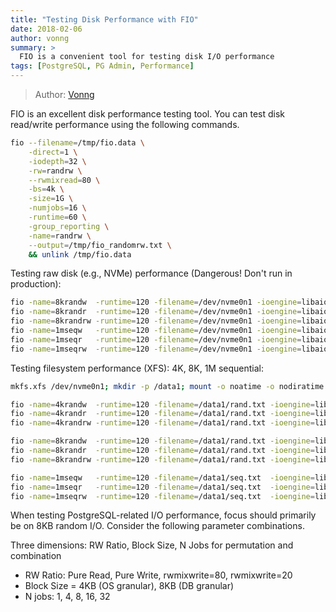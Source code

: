 ```yaml
---
title: "Testing Disk Performance with FIO"
date: 2018-02-06
author: vonng
summary: >
  FIO is a convenient tool for testing disk I/O performance
tags: [PostgreSQL, PG Admin, Performance]
---
```


> Author: [Vonng](https://vonng.com/en/)

FIO is an excellent disk performance testing tool. You can test disk read/write performance using the following commands.

```bash
fio --filename=/tmp/fio.data \
    -direct=1 \
    -iodepth=32 \
    -rw=randrw \
    --rwmixread=80 \
    -bs=4k \
    -size=1G \
    -numjobs=16 \
    -runtime=60 \
    -group_reporting \
    -name=randrw \
    --output=/tmp/fio_randomrw.txt \
    && unlink /tmp/fio.data
```

Testing raw disk (e.g., NVMe) performance (Dangerous! Don't run in production):

```bash
fio -name=8krandw  -runtime=120 -filename=/dev/nvme0n1 -ioengine=libaio -direct=1 -bs=8K    -size=100g -iodepth=256 -numjobs=8 -rw=randwrite             -group_reporting -time_based 
fio -name=8krandr  -runtime=120 -filename=/dev/nvme0n1 -ioengine=libaio -direct=1 -bs=8K    -size=100g -iodepth=256 -numjobs=8 -rw=randread              -group_reporting -time_based 
fio -name=8krandrw -runtime=120 -filename=/dev/nvme0n1 -ioengine=libaio -direct=1 -bs=8k    -size=100g -iodepth=256 -numjobs=8 -rw=randrw -rwmixwrite=30 -group_reporting -time_based 
fio -name=1mseqw   -runtime=120 -filename=/dev/nvme0n1 -ioengine=libaio -direct=1 -bs=1024k -size=200g -iodepth=256 -numjobs=8 -rw=write                 -group_reporting -time_based 
fio -name=1mseqr   -runtime=120 -filename=/dev/nvme0n1 -ioengine=libaio -direct=1 -bs=1024k -size=200g -iodepth=256 -numjobs=8 -rw=read                  -group_reporting -time_based 
fio -name=1mseqrw  -runtime=120 -filename=/dev/nvme0n1 -ioengine=libaio -direct=1 -bs=1024k -size=200g -iodepth=256 -numjobs=8 -rw=rw     -rwmixwrite=30 -group_reporting -time_based 
```

Testing filesystem performance (XFS): 4K, 8K, 1M sequential:

```bash
mkfs.xfs /dev/nvme0n1; mkdir -p /data1; mount -o noatime -o nodiratime -t xfs /dev/nvme0n1 /data1;

fio -name=4krandw  -runtime=120 -filename=/data1/rand.txt -ioengine=libaio -direct=1 -bs=4K    -size=100g -iodepth=256 -numjobs=8 -rw=randwrite             -group_reporting -time_based
fio -name=4krandr  -runtime=120 -filename=/data1/rand.txt -ioengine=libaio -direct=1 -bs=4K    -size=100g -iodepth=256 -numjobs=8 -rw=randread              -group_reporting -time_based
fio -name=4krandrw -runtime=120 -filename=/data1/rand.txt -ioengine=libaio -direct=1 -bs=4k    -size=100g -iodepth=256 -numjobs=8 -rw=randrw -rwmixwrite=30 -group_reporting -time_based

fio -name=8krandw  -runtime=120 -filename=/data1/rand.txt -ioengine=libaio -direct=1 -bs=8K    -size=100g -iodepth=256 -numjobs=8 -rw=randwrite             -group_reporting -time_based
fio -name=8krandr  -runtime=120 -filename=/data1/rand.txt -ioengine=libaio -direct=1 -bs=8K    -size=100g -iodepth=256 -numjobs=8 -rw=randread              -group_reporting -time_based
fio -name=8krandrw -runtime=120 -filename=/data1/rand.txt -ioengine=libaio -direct=1 -bs=8k    -size=100g -iodepth=256 -numjobs=8 -rw=randrw -rwmixwrite=30 -group_reporting -time_based

fio -name=1mseqw   -runtime=120 -filename=/data1/seq.txt  -ioengine=libaio -direct=1 -bs=1024k -size=200g -iodepth=256 -numjobs=8 -rw=write                 -group_reporting -time_based
fio -name=1mseqr   -runtime=120 -filename=/data1/seq.txt  -ioengine=libaio -direct=1 -bs=1024k -size=200g -iodepth=256 -numjobs=8 -rw=read                  -group_reporting -time_based
fio -name=1mseqrw  -runtime=120 -filename=/data1/seq.txt  -ioengine=libaio -direct=1 -bs=1024k -size=200g -iodepth=256 -numjobs=8 -rw=rw     -rwmixwrite=30 -group_reporting -time_based
```


When testing PostgreSQL-related I/O performance, focus should primarily be on 8KB random I/O. Consider the following parameter combinations.

Three dimensions: RW Ratio, Block Size, N Jobs for permutation and combination

* RW Ratio: Pure Read, Pure Write, rwmixwrite=80, rwmixwrite=20
* Block Size = 4KB (OS granular), 8KB (DB granular)
* N jobs: 1, 4, 8, 16, 32
